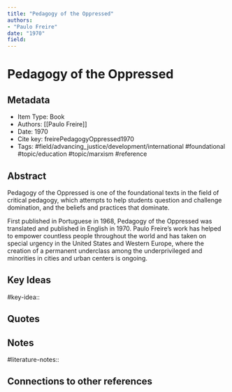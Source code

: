 ```yaml
---
title: "Pedagogy of the Oppressed"
authors:  
- "Paulo Freire"
date: "1970"
field:
---
```


# Pedagogy of the Oppressed

## Metadata
* Item Type: Book
* Authors: [[Paulo Freire]]
* Date: 1970
* Cite key: freirePedagogyOppressed1970
* Tags: 
#field/advancing_justice/development/international 
#foundational 
#topic/education
#topic/marxism
#reference


## Abstract

Pedagogy of the Oppressed is one of the foundational texts in the field of critical pedagogy, which attempts to help students question and challenge domination, and the beliefs and practices that dominate.

First published in Portuguese in 1968, Pedagogy of the Oppressed was translated and published in English in 1970. Paulo Freire’s work has helped to empower countless people throughout the world and has taken on special urgency in the United States and Western Europe, where the creation of a permanent underclass among the underprivileged and minorities in cities and urban centers is ongoing.


## Key Ideas
#key-idea:: 

## Quotes

## Notes
#literature-notes:: 

## Connections to other references